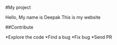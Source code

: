 #My project

Hello, My name is Deepak
This is my website

##Contribute

*Explore the code
*Find a bug 
*Fix bug
*Send PR